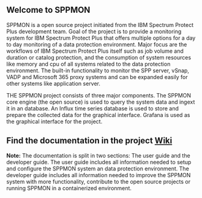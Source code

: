 ## Welcome to SPPMON

SPPMON is a open source project initiated from the IBM Spectrum Protect Plus development team. Goal of the project is to provide a monitoring system for IBM Spectrum Protect Plus that offers multiple options for a day to day monitoring of a data protection environment. Major focus are the workflows of IBM Spectrum Protect Plus itself such as job volume and duration or catalog protection, and the consumption of system resources like memory and cpu of all systems related to the data protection environment.
The built-in functionality to monitor the SPP server, vSnap, VADP and Microsoft 365 proxy systems and can be expanded easily for other systems like application server.

THE SPPMON project consists of three major components. The SPPMON core engine (the open source) is used to query the system data and ingext it in an database. An Influx time series database is used to store and prepare the collected data for the graphical interface. Grafana is used as the graphical interface for the project.

## Find the documentation in the project [Wiki](wiki)

**Note:** The documentation is split in two sections: The user guide and the developer guide. The user guide includes all information needed to setup and configure the SPPMON system an data protection environment. The developer guide includes all information needed to improve the SPPMON system with more functionality, contribute to the open source projects or running SPPMON in a containerized environment.  
